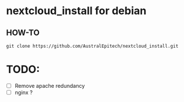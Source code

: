 # nextcloud_install for debian

## HOW-TO
```console
git clone https://github.com/AustralEpitech/nextcloud_install.git
```

# TODO:
- [ ] Remove apache redundancy
- [ ] nginx ?
